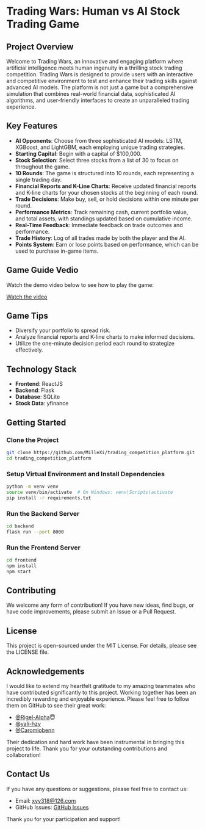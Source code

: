 # Trading Wars: Human vs AI Stock Trading Game

## Project Overview

Welcome to Trading Wars, an innovative and engaging platform where artificial intelligence meets human ingenuity in a thrilling stock trading competition. Trading Wars is designed to provide users with an interactive and competitive environment to test and enhance their trading skills against advanced AI models. The platform is not just a game but a comprehensive simulation that combines real-world financial data, sophisticated AI algorithms, and user-friendly interfaces to create an unparalleled trading experience.

## Key Features

- **AI Opponents**: Choose from three sophisticated AI models: LSTM, XGBoost, and LightGBM, each employing unique trading strategies.
- **Starting Capital**: Begin with a capital of $100,000.
- **Stock Selection**: Select three stocks from a list of 30 to focus on throughout the game.
- **10 Rounds**: The game is structured into 10 rounds, each representing a single trading day.
- **Financial Reports and K-Line Charts**: Receive updated financial reports and K-line charts for your chosen stocks at the beginning of each round.
- **Trade Decisions**: Make buy, sell, or hold decisions within one minute per round.
- **Performance Metrics**: Track remaining cash, current portfolio value, and total assets, with standings updated based on cumulative income.
- **Real-Time Feedback**: Immediate feedback on trade outcomes and performance.
- **Trade History**: Log of all trades made by both the player and the AI.
- **Points System**: Earn or lose points based on performance, which can be used to purchase in-game items.

## Game Guide Vedio

Watch the demo video below to see how to play the game:

[Watch the video](https://youtu.be/E7QLd853hZ0)

## Game Tips

- Diversify your portfolio to spread risk.
- Analyze financial reports and K-line charts to make informed decisions.
- Utilize the one-minute decision period each round to strategize effectively.

## Technology Stack

- **Frontend**: ReactJS
- **Backend**: Flask
- **Database**: SQLite
- **Stock Data**: yfinance

## Getting Started

### Clone the Project

```bash
git clone https://github.com/MilleXi/trading_competition_platform.git
cd trading_competition_platform
```

### Setup Virtual Environment and Install Dependencies

```bash
python -m venv venv
source venv/bin/activate  # On Windows: venv\Scripts\activate
pip install -r requirements.txt
```

### Run the Backend Server

```bash
cd backend
flask run --port 8000
```

### Run the Frontend Server

```bash
cd frontend
npm install
npm start
```

## Contributing

We welcome any form of contribution! If you have new ideas, find bugs, or have code improvements, please submit an Issue or a Pull Request.

## License

This project is open-sourced under the MIT License. For details, please see the LICENSE file.

## Acknowledgements

I would like to extend my heartfelt gratitude to my amazing teammates who have contributed significantly to this project. Working together has been an incredibly rewarding and enjoyable experience. Please feel free to follow them on GitHub to see their great work:

- [@Rigel-Alpha](https://github.com/Rigel-Alpha)😇
- [@yali-hzy](https://github.com/yali-hzy)
- [@Caromiobenn](https://github.com/Caromiobenn)

Their dedication and hard work have been instrumental in bringing this project to life. Thank you for your outstanding contributions and collaboration!

## Contact Us

If you have any questions or suggestions, please feel free to contact us:

- Email: xyy318@126.com
- GitHub Issues: [GitHub Issues](https://github.com/MilleXi/trading_competition_platform/issues)

Thank you for your participation and support!